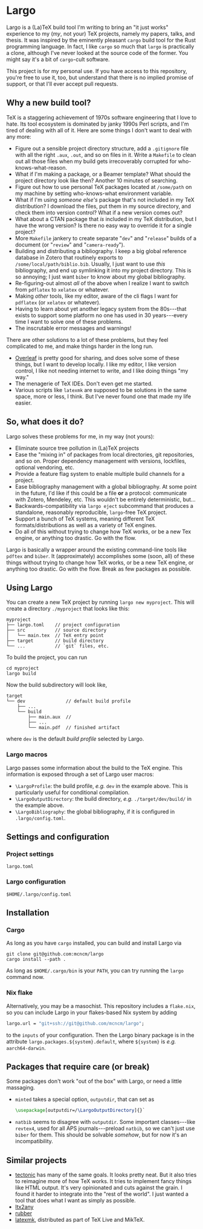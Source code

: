 # Largo

Largo is a (La)TeX build tool I'm writing to bring an "it just works" experience to my (*my*, not your) TeX projects, namely my papers, talks, and thesis. It was inspired by the eminently pleasant `cargo` build tool for the Rust programming language. In fact, I like `cargo` so much that `largo` is practically a clone, although I've never looked at the source code of the former. You might say it's a bit of `cargo`-cult software.

This project is for my personal use. If you have access to this repository, you're free to use it, too, but understand that there is no implied promise of support, or that I'll ever accept pull requests.

## Why a new build tool?
TeX is a staggering achievement of 1970s software engineering that I love to hate. Its tool ecosystem is dominated by janky 1990s Perl scripts, and I'm tired of dealing with all of it. Here are some things I don't want to deal with any more:
* Figure out a sensible project directory structure, add a `.gitignore` file with all the right `.aux`, `.out`, and so on files in it. Write a `Makefile` to clean out all those files when my build gets irrecoverably corrupted for who-knows-what-reason.
* What if I'm making a package, or a Beamer template? What should the project directory look like then? Another 10 minutes of searching.
* Figure out how to use personal TeX packages located at `/some/path` on my machine by setting who-knows-what environment variable.
* What if I'm using *someone else's* package that's not included in my TeX distribution? I download the files, put them in my source directory, and check them into version control? What if a new version comes out?
* What about a CTAN package that *is* included in my TeX distribution, but I have the wrong version? Is there no easy way to override it for a single project?
* More `Makefile` jankery to create separate "`dev`" and "`release`" builds of a document (or "`review`" and "`camera-ready`").
* Building and distributing a bibliography. I keep a big global reference database in Zotero that routinely exports to `/some/local/path/biblio.bib`. Usually, I just want to use _this_ bibliography, and end up symlinking it into my project directory. This is so annoying; I just want `biber` to know about my global bibliography.
* Re-figuring-out almost *all* of the above when I realize I want to switch from `pdflatex` to `xelatex` or whatever.
* Making _other_ tools, like my editor, aware of the cli flags I want for `pdflatex` (or `xelatex` or whatever).
* Having to learn about yet another legacy system from the 80s---that exists to support some platform no one has used in 30 years---every time I want to solve one of these problems.
* The inscrutable error messages and warnings!

There are other solutions to a lot of these problems, but they feel complicated to me, and make things harder in the long run.
* [Overleaf](https://www.overleaf.com) is pretty good for sharing, and does solve some of these things, but I want to develop locally. I like my editor, I like version control, I like not needing internet to write, and I like doing things "my way."
* The menagerie of TeX IDEs. Don't even get me started.
* Various scripts like `latexmk` are supposed to be solutions in the same space, more or less, I think. But I've never found one that made my life easier.

## So, what does it do?
Largo solves these problems for me, in my way (not yours):
+ Eliminate source tree pollution in (La)TeX projects
+ Ease the "mixing in" of packages from local directories, git repositories, and so on. Proper dependency management with versions, lockfiles, optional vendoring, etc.
+ Provide a feature flag system to enable multiple build channels for a project.
+ Ease bibliography management with a global bibliography. At some point in the future, I'd like if this could be a file **or** a protocol: communicate with Zotero, Mendeley, etc. This wouldn't be entirely deterministic, but...
+ Backwards-compatibility via `largo eject` subcommand that produces a standalone, reasonably reproducible, `largo`-free TeX project.
+ Support a bunch of TeX systems, meaning different TeX formats/distributions as well as a variety of TeX engines.
+ Do all of this without trying to change how TeX works, or be a new Tex engine, or anything too drastic. Go with the flow.

Largo is basically a wrapper around the existing command-line tools like `pdftex` and `biber`. It (approximately) accomplishes some (soon, all) of these things without trying to change how TeX works, or be a new TeX engine, or anything too drastic. Go with the flow. Break as few packages as possible.

## Using Largo

You can create a new TeX project by running `largo new myproject`. This will create a directory `./myproject` that looks like this:
```
myproject
├── largo.toml    // project configuration
├── src           // source directory
│   └── main.tex  // TeX entry point
├── target        // build directory
└── ...           // `git` files, etc.
```
To build the project, you can run

``` shell
cd myproject
largo build
```

Now the build subdirectory will look like,

``` shell
target
└── dev               // default build profile
    ├── ...
    └── build
        ├── main.aux  // 
        ├── ...
        └── main.pdf  // finished artifact
```

where `dev` is the default _build profile_ selected by Largo.

### Largo macros
Largo passes some information about the build to the TeX engine. This information is exposed through a set of Largo user macros:

* `\LargoProfile`: the build profile, _e.g._ `dev` in the example above. This is particularly useful for conditional compilation.
* `\LargoOutputDirectory`: the build directory, _e.g._ `./target/dev/build/` in the example above.
* `\LargoBibliography`: the global bibliography, if it is configured in `.largo/config.toml`.

## Settings and configuration
### Project settings
`largo.toml`
### Largo configuration
`$HOME/.largo/config.toml`

## Installation
### Cargo
As long as you have `cargo` installed, you can build and install Largo via
``` shell
git clone git@github.com:mcncm/largo
cargo install --path .
```
As long as `$HOME/.cargo/bin` is your `PATH`, you can try running the `largo` command now.

### Nix flake
Alternatively, you may be a masochist. This repository includes a `flake.nix`, so you can include Largo in your flakes-based Nix system by adding

``` nix
largo.url = "git+ssh://git@github.com/mcncm/largo";
```

to the `inputs` of your configuration. Then the Largo binary package is in the attribute `largo.packages.${system}.default`, where `${system}` is _e.g._ `aarch64-darwin`.

## Packages that require care (or break)
Some packages don't work "out of the box" with Largo, or need a little massaging.
+ `minted` takes a special option, `outputdir`, that can set as 
  ``` tex
  \usepackage[outputdir=/\LargoOutputDirectory]{}`
  ```
+ `natbib` seems to disagree with `outputdir`. Some important classes---like
  `revtex4`, used for all APS journals---preload `natbib`, so we can't just use
  `biber` for them. This should be solvable *somehow*, but for now it's an incompatibility.

## Similar projects
+ [tectonic](https://tectonic-typesetting.github.io/en-US/) has many of the same goals. It looks pretty neat. But it also tries to reimagine more of how TeX works. It tries to implement fancy things like HTML output. It's very opinionated and cuts against the grain. I found it harder to integrate into the "rest of the world". I just wanted a tool that does what I want as simply as possible.
+ [ltx2any](https://github.com/reitzig/ltx2any)
+ [rubber](https://launchpad.net/rubber/)
+ [latexmk](https://ctan.org/pkg/latexmk), distributed as part of TeX Live and MikTeX.
